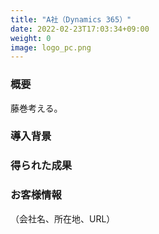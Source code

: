 ```yaml
---
title: "A社（Dynamics 365）"
date: 2022-02-23T17:03:34+09:00
weight: 0
image: logo_pc.png
---
```


### 概要
藤巻考える。

### 導⼊背景

### 得られた成果

### お客様情報
（会社名、所在地、URL）